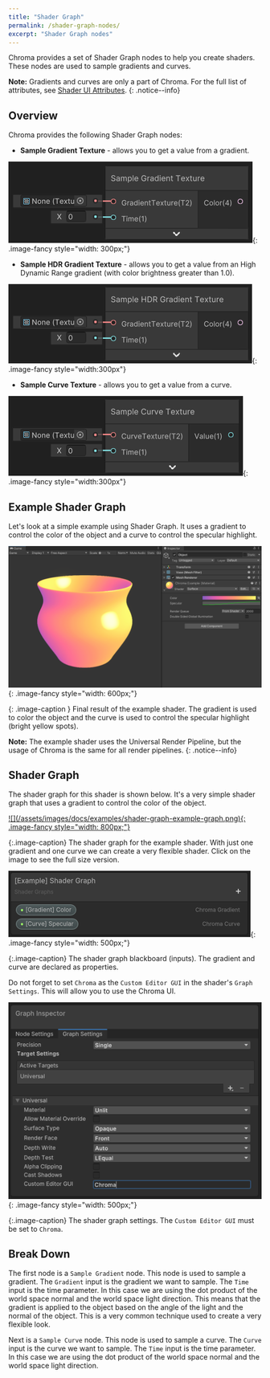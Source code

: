 ```yaml
---
title: "Shader Graph"
permalink: /shader-graph-nodes/
excerpt: "Shader Graph nodes"
---
```


Chroma provides a set of Shader Graph nodes to help you create shaders. These nodes are used to sample gradients and curves.

**Note:** Gradients and curves are only a part of Chroma. For the full list of attributes, see [Shader UI Attributes](/shader-ui-attributes/).
{: .notice--info}

## Overview

Chroma provides the following Shader Graph nodes:
* **Sample Gradient Texture** - allows you to get a value from a gradient.

![](/assets/images/docs/shader-graph/sample-gradient-node.png){: .image-fancy style="width: 300px;"}

* **Sample HDR Gradient Texture** - allows you to get a value from an High Dynamic Range gradient (with color brightness greater than 1.0).

![](/assets/images/docs/shader-graph/sample-hdr-gradient-node.png){: .image-fancy style="width:300px"}

* **Sample Curve Texture** - allows you to get a value from a curve.

![](/assets/images/docs/shader-graph/sample-curve-node.png){: .image-fancy style="width:300px"}

## Example Shader Graph
Let's look at a simple example using Shader Graph. It uses a gradient to control the color of the object and a curve to control the specular highlight.

![](/assets/images/docs/examples/code-shader-example.png){: .image-fancy style="width: 600px;"}

{: .image-caption }
Final result of the example shader. The gradient is used to color the object and the curve is used to control the specular highlight (bright yellow spots).

**Note:** The example shader uses the Universal Render Pipeline, but the usage of Chroma is the same for all render pipelines.
{: .notice--info}

## Shader Graph
The shader graph for this shader is shown below. It's a very simple shader graph that uses a gradient to control the color of the object.

<a href="/assets/images/docs/examples/shader-graph-example-graph.png">
![](/assets/images/docs/examples/shader-graph-example-graph.png){: .image-fancy style="width: 800px;"}
</a>

{:.image-caption}
The shader graph for the example shader. With just one gradient and one curve we can create a very flexible shader. Click on the image to see the full size version.

![](/assets/images/docs/examples/shader-graph-example-blackboard.png){: .image-fancy style="width: 500px;"}

{:.image-caption}
The shader graph blackboard (inputs). The gradient and curve are declared as properties.

Do not forget to set `Chroma` as the `Custom Editor GUI` in the shader's `Graph Settings`. This will allow you to use the Chroma UI.

![](/assets/images/docs/examples/shader-graph-example-settings.png){: .image-fancy style="width: 500px;"}

{:.image-caption}
The shader graph settings. The `Custom Editor GUI` must be set to `Chroma`.

## Break Down

The first node is a `Sample Gradient` node. This node is used to sample a gradient. The `Gradient` input is the gradient we want to sample. The `Time` input is the time parameter. In this case we are using the dot product of the world space normal and the world space light direction. This means that the gradient is applied to the object based on the angle of the light and the normal of the object. This is a very common technique used to create a very flexible look.

Next is a `Sample Curve` node. This node is used to sample a curve. The `Curve` input is the curve we want to sample. The `Time` input is the time parameter. In this case we are using the dot product of the world space normal and the world space light direction.
